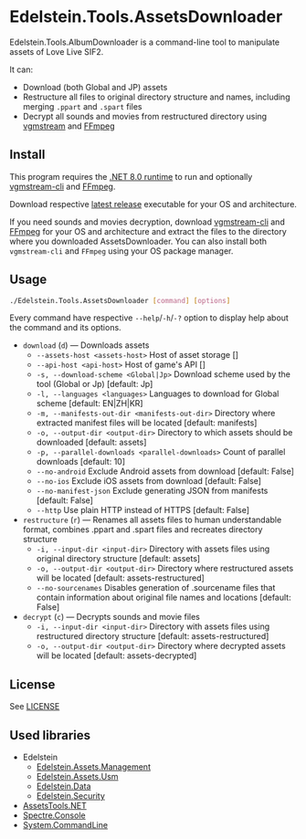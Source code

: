 # Edelstein.Tools.AssetsDownloader

Edelstein.Tools.AlbumDownloader is a command-line tool to manipulate assets of Love Live SIF2.

It can:

- Download (both Global and JP) assets
- Restructure all files to original directory structure and names, including merging `.ppart` and `.spart` files
- Decrypt all sounds and movies from restructured directory using [vgmstream](https://github.com/vgmstream/vgmstream) and [FFmpeg](https://git.ffmpeg.org/ffmpeg.git)

## Install

This program requires the [.NET 8.0 runtime](https://dotnet.microsoft.com/en-us/download/dotnet/8.0) to run and optionally [vgmstream-cli](https://github.com/vgmstream/vgmstream/releases/latest) and [FFmpeg](https://ffmpeg.org/download.html).

Download respective [latest release](https://github.com/Edelstein-LL/Edelstein.Tools.AssetsDownloader/releases/latest) executable for your OS and architecture.

If you need sounds and movies decryption, download [vgmstream-cli](https://github.com/vgmstream/vgmstream/releases/latest) and [FFmpeg](https://ffmpeg.org/download.html) for your OS and architecture and extract the files to the directory where you downloaded AssetsDownloader. You can also install both `vgmstream-cli` and `FFmpeg` using your OS package manager.

## Usage

```bash
./Edelstein.Tools.AssetsDownloader [command] [options]
```

Every command have respective `--help`/`-h`/`-?` option to display help about the command and its options.

- `download` (`d`) — Downloads assets
  - `--assets-host <assets-host>`                    Host of asset storage []
  - `--api-host <api-host>`                          Host of game's API []
  - `-s, --download-scheme <Global|Jp>`              Download scheme used by the tool (Global or Jp) [default: Jp]
  - `-l, --languages <languages>`                    Languages to download for Global scheme [default: EN|ZH|KR]
  - `-m, --manifests-out-dir <manifests-out-dir>`    Directory where extracted manifest files will be located [default: manifests]
  - `-o, --output-dir <output-dir>`                  Directory to which assets should be downloaded [default: assets]
  - `-p, --parallel-downloads <parallel-downloads>`  Count of parallel downloads [default: 10]
  - `--no-android`                                   Exclude Android assets from download [default: False]
  - `--no-ios`                                       Exclude iOS assets from download [default: False]
  - `--no-manifest-json`                             Exclude generating JSON from manifests [default: False]
  - `--http`                                         Use plain HTTP instead of HTTPS [default: False]
- `restructure` (`r`) — Renames all assets files to human understandable format, combines .ppart and .spart files and recreates directory structure
  - `-i, --input-dir <input-dir>`    Directory with assets files using original directory structure [default: assets]
  - `-o, --output-dir <output-dir>`  Directory where restructured assets will be located [default: assets-restructured]
  - `--no-sourcenames`               Disables generation of .sourcename files that contain information about original file names and locations [default: False]
- `decrypt` (`c`) — Decrypts sounds and movie files
  - `-i, --input-dir <input-dir>`    Directory with assets files using restructured directory structure [default: assets-restructured]
  - `-o, --output-dir <output-dir>`  Directory where decrypted assets will be located [default: assets-decrypted]

## License

See [LICENSE](LICENSE)

## Used libraries

- Edelstein
  - [Edelstein.Assets.Management](https://github.com/Edelstein-LL/Edelstein.Assets.Management)
  - [Edelstein.Assets.Usm](https://github.com/Edelstein-LL/Edelstein.Assets.Usm)
  - [Edelstein.Data](https://github.com/Edelstein-LL/Edelstein.Data)
  - [Edelstein.Security](https://github.com/Edelstein-LL/Edelstein.Security)
- [AssetsTools.NET](https://github.com/nesrak1/AssetsTools.NET)
- [Spectre.Console](https://github.com/spectreconsole/spectre.console)
- [System.CommandLine](https://github.com/dotnet/command-line-api)
